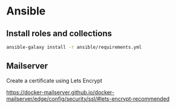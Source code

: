 # Ansible

## Install roles and collections

```bash
ansible-galaxy install -r ansible/requirements.yml
```

## Mailserver

Create a certificate using Lets Encrypt

https://docker-mailserver.github.io/docker-mailserver/edge/config/security/ssl/#lets-encrypt-recommended
